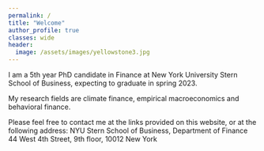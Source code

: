```yaml
---
permalink: /
title: "Welcome"
author_profile: true
classes: wide
header:
  image: /assets/images/yellowstone3.jpg
---
```


I am a 5th year PhD candidate in Finance at New York University Stern School of Business, expecting to graduate in spring 2023.


My research fields are climate finance, empirical macroeconomics and behavioral finance.

Please feel free to contact me at the links provided on this website, or at the following address:
NYU Stern School of Business, Department of Finance <br>
44 West 4th Street, 9th floor, 10012 New York